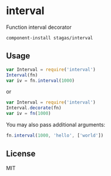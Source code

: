 
# interval

Function interval decorator

`component-install stagas/interval`

## Usage

```js
var Interval = require('interval')
Interval(fn)
var iv = fn.interval(1000)
```

or

```js
var Interval = require('interval')
Interval.decorate(fn)
var iv = fn(1000)
```

You may also pass additional arguments:

```js
fn.interval(1000, 'hello', ['world'])
```

## License

MIT

